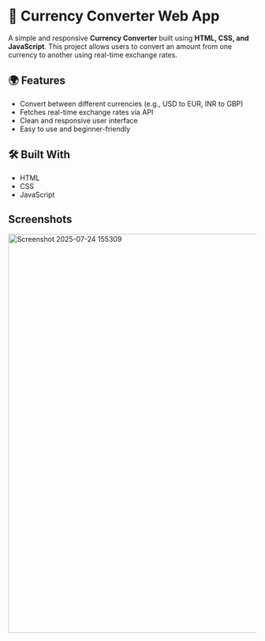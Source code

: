 # 💱 Currency Converter Web App
A simple and responsive **Currency Converter** built using **HTML, CSS, and JavaScript**.
This project allows users to convert an amount from one currency to another using real-time exchange rates.

## 🌍 Features
- Convert between different currencies (e.g., USD to EUR, INR to GBP)
- Fetches real-time exchange rates via API
- Clean and responsive user interface
- Easy to use and beginner-friendly

## 🛠️ Built With
- HTML
- CSS
- JavaScript

## Screenshots
<img width="831" height="808" alt="Screenshot 2025-07-24 155309" src="https://github.com/user-attachments/assets/53b92609-c865-4837-ab89-4fffb32aaed1" />
